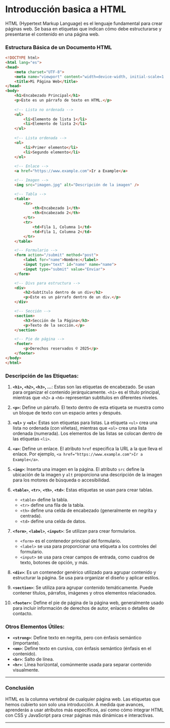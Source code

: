 # Introducción basica a HTML

HTML (Hypertext Markup Language) es el lenguaje fundamental para crear páginas web. Se basa en etiquetas que indican cómo debe estructurarse y presentarse el contenido en una página web.

### Estructura Básica de un Documento HTML

```html
<!DOCTYPE html>
<html lang="es">
<head>
    <meta charset="UTF-8">
    <meta name="viewport" content="width=device-width, initial-scale=1.0">
    <title>Mi Página Web</title>
</head>
<body>
    <h1>Encabezado Principal</h1>
    <p>Este es un párrafo de texto en HTML.</p>
    
    <!-- Lista no ordenada -->
    <ul>
        <li>Elemento de lista 1</li>
        <li>Elemento de lista 2</li>
    </ul>
    
    <!-- Lista ordenada -->
    <ol>
        <li>Primer elemento</li>
        <li>Segundo elemento</li>
    </ol>
    
    <!-- Enlace -->
    <a href="https://www.example.com">Ir a Example</a>

    <!-- Imagen -->
    <img src="imagen.jpg" alt="Descripción de la imagen" />

    <!-- Tabla -->
    <table>
        <tr>
            <th>Encabezado 1</th>
            <th>Encabezado 2</th>
        </tr>
        <tr>
            <td>Fila 1, Columna 1</td>
            <td>Fila 1, Columna 2</td>
        </tr>
    </table>

    <!-- Formulario -->
    <form action="/submit" method="post">
        <label for="name">Nombre:</label>
        <input type="text" id="name" name="name">
        <input type="submit" value="Enviar">
    </form>

    <!-- Divs para estructura -->
    <div>
        <h2>Subtítulo dentro de un div</h2>
        <p>Este es un párrafo dentro de un div.</p>
    </div>

    <!-- Sección -->
    <section>
        <h3>Sección de la Página</h3>
        <p>Texto de la sección.</p>
    </section>

    <!-- Pie de página -->
    <footer>
        <p>Derechos reservados © 2025</p>
    </footer>
</body>
</html>
```

### Descripción de las Etiquetas:

1. **`<h1>`, `<h2>`, `<h3>`, ...**: Estas son las etiquetas de encabezado. Se usan para organizar el contenido jerárquicamente. `<h1>` es el título principal, mientras que `<h2>` a `<h6>` representan subtítulos en diferentes niveles.
   
2. **`<p>`**: Define un párrafo. El texto dentro de esta etiqueta se muestra como un bloque de texto con un espacio antes y después.

3. **`<ul>`** y **`<ol>`**: Estas son etiquetas para listas. La etiqueta `<ul>` crea una lista no ordenada (con viñetas), mientras que `<ol>` crea una lista ordenada (numerada). Los elementos de las listas se colocan dentro de las etiquetas `<li>`.

4. **`<a>`**: Define un enlace. El atributo `href` especifica la URL a la que lleva el enlace. Por ejemplo, `<a href="https://www.example.com">Ir a Example</a>`.

5. **`<img>`**: Inserta una imagen en la página. El atributo `src` define la ubicación de la imagen y `alt` proporciona una descripción de la imagen para los motores de búsqueda o accesibilidad.

6. **`<table>`**, **`<tr>`**, **`<th>`**, **`<td>`**: Estas etiquetas se usan para crear tablas. 
   - `<table>` define la tabla.
   - `<tr>` define una fila de la tabla.
   - `<th>` define una celda de encabezado (generalmente en negrita y centrada).
   - `<td>` define una celda de datos.

7. **`<form>`**, **`<label>`**, **`<input>`**: Se utilizan para crear formularios. 
   - `<form>` es el contenedor principal del formulario.
   - `<label>` se usa para proporcionar una etiqueta a los controles del formulario.
   - `<input>` se usa para crear campos de entrada, como cuadros de texto, botones de opción, y más.

8. **`<div>`**: Es un contenedor genérico utilizado para agrupar contenido y estructurar la página. Se usa para organizar el diseño y aplicar estilos.

9. **`<section>`**: Se utiliza para agrupar contenido temáticamente. Puede contener títulos, párrafos, imágenes y otros elementos relacionados.

10. **`<footer>`**: Define el pie de página de la página web, generalmente usado para incluir información de derechos de autor, enlaces o detalles de contacto.

### Otros Elementos Útiles:
- **`<strong>`**: Define texto en negrita, pero con énfasis semántico (importante).
- **`<em>`**: Define texto en cursiva, con énfasis semántico (énfasis en el contenido).
- **`<br>`**: Salto de línea.
- **`<hr>`**: Línea horizontal, comúnmente usada para separar contenido visualmente.

---

### Conclusión

HTML es la columna vertebral de cualquier página web. Las etiquetas que hemos cubierto son solo una introducción. A medida que avances, aprenderás a usar atributos más específicos, así como cómo integrar HTML con CSS y JavaScript para crear páginas más dinámicas e interactivas.

---